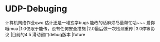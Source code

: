 # UDP-Debuging
 计算机网络作业qwq
估计还是一堆玄学bugs
能改的话麻烦尽量帮忙哈~~~
爱你哦mua
|1.0仅限于能传，没有任何安全措施
|2.0最后做一次检测重传
|3.0停等协议
|目前的4.5 滑动窗口debug版本
|future